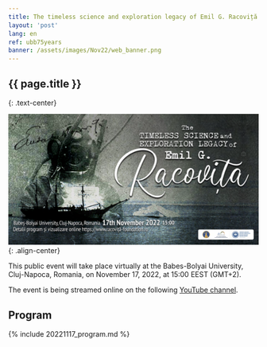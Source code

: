 ```yaml
---
title: The timeless science and exploration legacy of Emil G. Racoviță
layout: 'post'
lang: en
ref: ubb75years
banner: /assets/images/Nov22/web_banner.png
---
```


## {{ page.title }}
{: .text-center}

![](/assets/images/Nov22/web_banner.png){: .align-center}

This public event will take place virtually at the Babes-Bolyai University,  Cluj-Napoca, Romania, on November 17, 2022, at 15:00 EEST (GMT+2).

The event is being streamed online on the following [YouTube channel](https://www.youtube.com/channel/UCQlrz7oSFbyjj3f6C_5Vngg).

## Program

{% include 20221117_program.md %}